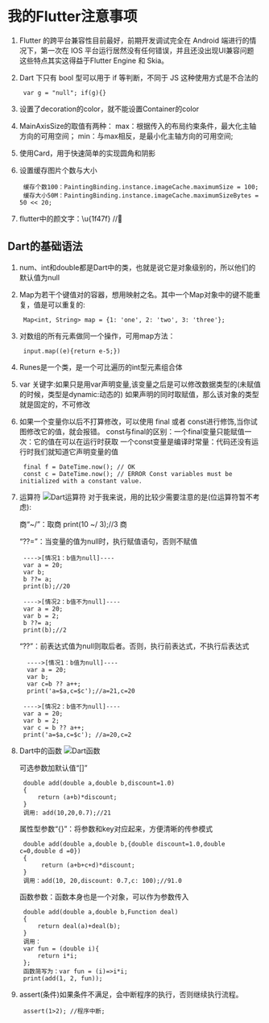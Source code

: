# 我的Flutter注意事项

1. Flutter 的跨平台兼容性目前最好，前期开发调试完全在 Android 端进行的情况下，第一次在 IOS 平台运行居然没有任何错误，并且还没出现UI兼容问题
这些特点其实这得益于Flutter Engine 和 Skia。

2. Dart 下只有 bool 型可以用于 if 等判断，不同于 JS 这种使用方式是不合法的

        var g = "null"; if(g){}

3. 设置了decoration的color，就不能设置Container的color

4. MainAxisSize的取值有两种：
max：根据传入的布局约束条件，最大化主轴方向的可用空间；
min：与max相反，是最小化主轴方向的可用空间;

5. 使用Card，用于快速简单的实现圆角和阴影

6. 设置缓存图片个数与大小

        缓存个数100：PaintingBinding.instance.imageCache.maximumSize = 100;
        缓存大小50M：PaintingBinding.instance.imageCache.maximumSizeBytes = 50 << 20;

7. flutter中的颜文字：\u{1f47f} //👿

## Dart的基础语法

1. num、int和double都是Dart中的类，也就是说它是对象级别的，所以他们的默认值为null

2. Map为若干个键值对的容器，想用映射之名。其中一个Map对象中的键不能重复，值是可以重复的:

        Map<int, String> map = {1: 'one', 2: 'two', 3: 'three'};

3. 对数组的所有元素做同一个操作，可用map方法：

        input.map((e){return e-5;})

4. Runes是一个类，是一个可比遍历的int型元素组合体

5. var 关键字:如果只是用var声明变量,该变量之后是可以修改数据类型的(未赋值的时候，类型是dynamic:动态的)
              如果声明的同时取赋值，那么该对象的类型就是固定的，不可修改

6. 如果一个变量你以后不打算修改，可以使用 final 或者 const进行修饰,当你试图修改它的值，就会报错。
   const与final的区别：一个final变量只能赋值一次：它的值在可以在运行时获取
                      一个const变量是编译时常量：代码还没有运行时我们就知道它声明变量的值  

        final f = DateTime.now(); // OK
        const c = DateTime.now(); // ERROR Const variables must be initialized with a constant value.

7. 运算符
![Dart运算符](https://user-gold-cdn.xitu.io/2019/7/4/16bbc2959ed11600?imageslim "常见运算符一览")
对于我来说，用的比较少需要注意的是(位运算符暂不考虑):

    商“~/”：取商
        print(10 ~/ 3);//3  商

    “??=”：当变量的值为null时，执行赋值语句，否则不赋值

        ---->[情况1：b值为null]----
        var a = 20;
        var b;
        b ??= a;
        print(b);//20

        ---->[情况2：b值不为null]----
        var a = 20;
        var b = 2;
        b ??= a;
        print(b);//2

    “??”：前表达式值为null则取后者。否则，执行前表达式，不执行后表达式

         ---->[情况1：b值为null]----
         var a = 20;
         var b;
         var c=b ?? a++;
         print('a=$a,c=$c');//a=21,c=20

        ---->[情况2：b值不为null]----
        var a = 20;
        var b = 2;
        var c = b ?? a++;
        print('a=$a,c=$c'); //a=20,c=2

8. Dart中的函数
![Dart函数](https://user-gold-cdn.xitu.io/2019/7/4/16bbc4f46e8dcbbd?imageView2/0/w/1280/h/960/format/webp/ignore-error/1 "Dart函数的组成")

    可选参数加默认值“[]”

        double add(double a,double b,discount=1.0)
        {
            return (a+b)*discount;
        }
        调用: add(10,20,0.7);//21

    属性型参数“{}”：将参数和key对应起来，方便清晰的传参模式

        double add(double a,double b,{double discount=1.0,double c=0,double d =0})
        {
             return (a+b+c+d)*discount;
        }
        调用：add(10, 20,discount: 0.7,c: 100);//91.0

    函数参数：函数本身也是一个对象，可以作为参数传入

        double add(double a,double b,Function deal)
        {
            return deal(a)+deal(b);
        }
        调用：
        var fun = (double i){
            return i*i;
        };
        函数简写为：var fun = (i)=>i*i;
        print(add(1, 2, fun));

9. assert(条件)如果条件不满足，会中断程序的执行，否则继续执行流程。

        assert(1>2); //程序中断;
